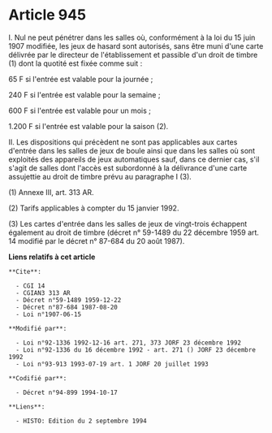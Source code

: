 # Article 945

I. Nul ne peut pénétrer dans les salles où, conformément à la loi du 15 juin 1907 modifiée, les jeux de hasard sont
autorisés, sans être muni d'une carte délivrée par le directeur de l'établissement et passible d'un droit de timbre (1) dont
la quotité est fixée comme suit :

65 F si l'entrée est valable pour la journée ;

240 F si l'entrée est valable pour la semaine ;

600 F si l'entrée est valable pour un mois ;

1.200 F si l'entrée est valable pour la saison (2).

II. Les dispositions qui précèdent ne sont pas applicables aux cartes d'entrée dans les salles de jeux de boule ainsi que
dans les salles où sont exploités des appareils de jeux automatiques sauf, dans ce dernier cas, s'il s'agit de salles dont
l'accès est subordonné à la délivrance d'une carte assujettie au droit de timbre prévu au paragraphe I (3).

(1) Annexe III, art. 313 AR.

(2) Tarifs applicables à compter du 15 janvier 1992.

(3) Les cartes d'entrée dans les salles de jeux de vingt-trois échappent également au droit de timbre (décret n° 59-1489 du
22 décembre 1959 art. 14 modifié par le décret n° 87-684 du 20 août 1987).

**Liens relatifs à cet article**

	**Cite**:

	  - CGI 14
	  - CGIAN3 313 AR
	  - Décret n°59-1489 1959-12-22
	  - Décret n°87-684 1987-08-20
	  - Loi n°1907-06-15

	**Modifié par**:

	  - Loi n°92-1336 1992-12-16 art. 271, 373 JORF 23 décembre 1992
	  - Loi n°92-1336 du 16 décembre 1992 - art. 271 () JORF 23 décembre 1992
	  - Loi n°93-913 1993-07-19 art. 1 JORF 20 juillet 1993

	**Codifié par**:

	  - Décret n°94-899 1994-10-17

	**Liens**:

	  - HISTO: Edition du 2 septembre 1994
